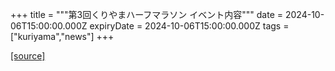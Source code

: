 +++
title = """第3回くりやまハーフマラソン イベント内容"""
date = 2024-10-06T15:00:00.000Z
expiryDate = 2024-10-06T15:00:00.000Z
tags = ["kuriyama","news"]
+++


[[source]](https://www.town.kuriyama.hokkaido.jp/site/kuriyama-harf/29029.html)
